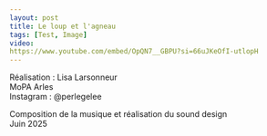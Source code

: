 ```yaml
---
layout: post
title: Le loup et l'agneau
tags: [Test, Image]
video: 
https://www.youtube.com/embed/OpQN7__GBPU?si=66uJKeOfI-utlopH
---
```


Réalisation : Lisa Larsonneur  
MoPA Arles  
Instagram : @perlegelee

Composition de la musique et réalisation du sound design  
Juin 2025
